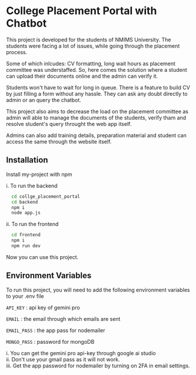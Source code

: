 
# College Placement Portal with Chatbot

This project is developed for the students of NMIMS University. The students were facing a lot of issues, while going through the placement process.

Some of which inlcudes: CV formatting, long wait hours as placement committee was understaffed. So, here comes the solution where a student can upload their documents online and the admin can verify it.

Students won't have to wait for long in queue. There is a feature to build CV by just filling a form without any hassle. They can ask any doubt directly to admin or an query the chatbot.

This project also aims to decrease the load on the placement committee as admin will able to manage the documents of the students, verify tham and resolve student's query throught the web app itself.

Admins can also add training details, preparation material and student can access the same through the website itself.

## Installation

Install my-project with npm

i. To run the backend

```bash
  cd collge_placement_portal 
  cd backend 
  npm i
  node app.js 
```
ii. To run the frontend

```bash
  cd frontend 
  npm i
  npm run dev
```

Now you can use this project. 
    
## Environment Variables

To run this project, you will need to add the following environment variables to your .env file


`API_KEY` : api key of gemini pro

`EMAIL` : the email through which emails are sent

`EMAIL_PASS` : the app pass for nodemailer

`MONGO_PASS` :  password for mongoDB


i.  You  can get the gemini pro api-key through google ai studio\
ii. Don't use your gmail pass as it will not work.\
iii. Get the app password for nodemailer by turning on 2FA in email settings.
 
